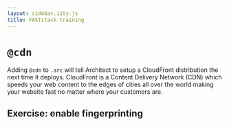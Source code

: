 ```yaml
---
layout: sidebar.11ty.js
title: FASTstack training
---
```


# `@cdn`

Adding `@cdn` to `.arc` will tell Architect to setup a CloudFront distribution the next time it deploys. CloudFront is a Content Delivery Network (CDN) which speeds your web content to the edges of cities all over the world making your website fast no matter where your customers are.

## Exercise: enable fingerprinting
